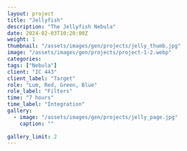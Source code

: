 ```yaml
---
layout: project
title: "Jellyfish"
description: "The Jellyfish Nebula"
date: 2024-02-03T10:20:00Z
weight: 1
thumbnail: "/assets/images/gen/projects/jelly_thumb.jpg"
image: "/assets/images/gen/projects/project-1-2.webp"
categories: 
tags: ["Nebula"]
client: "IC 443"
client_label: "Target"
role: "Lum, Red, Green, Blue"
role_label: "Filters"
time: "7 hours"
time_label: "Integration"
gallery:
  - image: "/assets/images/gen/projects/jelly_page.jpg"
    caption: ""
  
gallery_limit: 2
---
```

